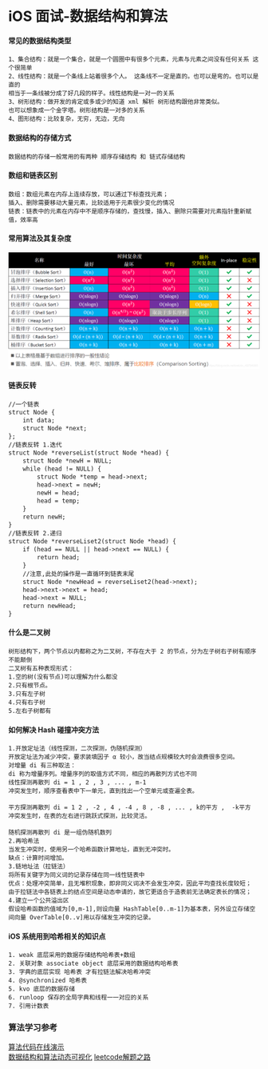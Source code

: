 # iOS 面试-数据结构和算法

#### 常见的数据结构类型

```
1、集合结构：就是一个集合，就是一个圆圈中有很多个元素，元素与元素之间没有任何关系 这个很简单
2、线性结构：就是一个条线上站着很多个人。 这条线不一定是直的。也可以是弯的。也可以是直的 
相当于一条线被分成了好几段的样子。线性结构是一对一的关系
3、树形结构：做开发的肯定或多或少的知道 xml 解析 树形结构跟他非常类似。
也可以想象成一个金字塔。树形结构是一对多的关系
4、图形结构：比较复杂，无穷，无边，无向
```
#### 数据结构的存储方式

```
数据结构的存储一般常用的有两种 顺序存储结构 和 链式存储结构
```
#### 数组和链表区别

```
数组：数组元素在内存上连续存放，可以通过下标查找元素；
插入、删除需要移动大量元素，比较适用于元素很少变化的情况
链表：链表中的元素在内存中不是顺序存储的，查找慢，插入、删除只需要对元素指针重新赋值，效率高
```
#### 常用算法及其复杂度
![常见排序算法-图片来自小码哥](./image/排序.png)

#### 链表反转
```
//一个链表
struct Node {
    int data;
    struct Node *next;
};
//链表反转 1.迭代
struct Node *reverseList(struct Node *head) {
    struct Node *newH = NULL;
    while (head != NULL) {
        struct Node *temp = head->next;
        head->next = newH;
        newH = head;
        head = temp;
    }
    return newH;
}
//链表反转 2.递归
struct Node *reverseLiset2(struct Node *head) {
    if (head == NULL || head->next == NULL) {
        return head;
    }
    //注意,此处的操作是一直循环到链表末尾
    struct Node *newHead = reverseLiset2(head->next);
    head->next->next = head;
    head->next = NULL;
    return newHead;
}
```
#### 什么是二叉树
```
树形结构下，两个节点以内都称之为二叉树，不存在大于 2 的节点，分为左子树右子树有顺序不能颠倒
二叉树有五种表现形式：
1.空的树(没有节点)可以理解为什么都没
2.只有根节点。
3.只有左子树
4.只有右子树
5.左右子树都有 
```
#### 如何解决 Hash 碰撞冲突方法
```
1.开放定址法（线性探测，二次探测，伪随机探测）
开放定址法为减少冲突，要求装填因子 α 较小，故当结点规模较大时会浪费很多空间。
对增量 di 有三种取法：
di 称为增量序列。增量序列的取值方式不同，相应的再散列方式也不同
线性探测再散列 di = 1 , 2 , 3 , ... , m-1
冲突发生时，顺序查看表中下一单元，直到找出一个空单元或查遍全表。

平方探测再散列 di = 1 2 , -2 , 4 , -4 , 8 , -8 , ... , k的平方 ,  -k平方
冲突发生时，在表的左右进行跳跃式探测，比较灵活。

随机探测再散列 di 是一组伪随机数列
2.再哈希法
当发生冲突时，使用另一个哈希函数计算地址，直到无冲突时。
缺点：计算时间增加。
3.链地址法（拉链法）
将所有关键字为同义词的记录存储在同一线性链表中
优点：处理冲突简单，且无堆积现象，即非同义词决不会发生冲突，因此平均查找长度较短； 
由于拉链法中各链表上的结点空间是动态申请的，故它更适合于造表前无法确定表长的情况；
4.建立一个公共溢出区
假设哈希函数的值域为[0,m-1],则设向量 HashTable[0..m-1]为基本表，另外设立存储空间向量 OverTable[0..v]用以存储发生冲突的记录。
```

#### iOS 系统用到哈希相关的知识点
```
1. weak 底层采用的数据存储结构哈希表+数组
2. 关联对象 associate object 底层采用的数据结构哈希表
3. 字典的底层实现 哈希表 才有拉链法解决哈希冲突
4. @synchronized 哈希表
5. kvo 底层的数据存储
6. runloop 保存的全局字典和线程一一对应的关系
7. 引用计数表
```

### 算法学习参考
[算法代码在线演示](https://algorithm-visualizer.org)  
[数据结构和算法动态可视化](https://visualgo.net/zh)
[leetcode解题之路](https://github.com/azl397985856/leetcode)